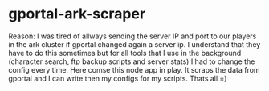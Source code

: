 # gportal-ark-scraper

Reason:
I was tired of allways sending the server IP and port to our players in the ark cluster if gportal changed again a server ip. I understand  that they have to do this sometimes but for all tools that I use in the background (character search, ftp backup scripts and server stats) I had to change the config every time. Here comse  this node app in play. It scraps the data from gportal and I can write then my configs for my scripts. Thats all =)

